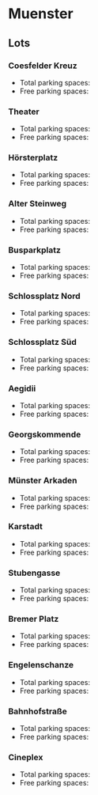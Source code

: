 # Muenster

## Lots

### Coesfelder Kreuz

* Total parking spaces: <Value topic="parken-dd/parken-dd/Muenster/muensterphcoesfelderkreuz/total"/>
* Free parking spaces: <Value topic="parken-dd/parken-dd/Muenster/muensterphcoesfelderkreuz/free"/>

### Theater

* Total parking spaces: <Value topic="parken-dd/parken-dd/Muenster/muensterphtheater/total"/>
* Free parking spaces: <Value topic="parken-dd/parken-dd/Muenster/muensterphtheater/free"/>

### Hörsterplatz

* Total parking spaces: <Value topic="parken-dd/parken-dd/Muenster/muensterpphoersterplatz/total"/>
* Free parking spaces: <Value topic="parken-dd/parken-dd/Muenster/muensterpphoersterplatz/free"/>

### Alter Steinweg

* Total parking spaces: <Value topic="parken-dd/parken-dd/Muenster/muensterphaltersteinweg/total"/>
* Free parking spaces: <Value topic="parken-dd/parken-dd/Muenster/muensterphaltersteinweg/free"/>

### Busparkplatz

* Total parking spaces: <Value topic="parken-dd/parken-dd/Muenster/muensterbusparkplatz/total"/>
* Free parking spaces: <Value topic="parken-dd/parken-dd/Muenster/muensterbusparkplatz/free"/>

### Schlossplatz Nord

* Total parking spaces: <Value topic="parken-dd/parken-dd/Muenster/muensterppschlossplatznord/total"/>
* Free parking spaces: <Value topic="parken-dd/parken-dd/Muenster/muensterppschlossplatznord/free"/>

### Schlossplatz Süd

* Total parking spaces: <Value topic="parken-dd/parken-dd/Muenster/muensterppschlossplatzsued/total"/>
* Free parking spaces: <Value topic="parken-dd/parken-dd/Muenster/muensterppschlossplatzsued/free"/>

### Aegidii

* Total parking spaces: <Value topic="parken-dd/parken-dd/Muenster/muensterphaegidii/total"/>
* Free parking spaces: <Value topic="parken-dd/parken-dd/Muenster/muensterphaegidii/free"/>

### Georgskommende

* Total parking spaces: <Value topic="parken-dd/parken-dd/Muenster/muensterppgeorgskommende/total"/>
* Free parking spaces: <Value topic="parken-dd/parken-dd/Muenster/muensterppgeorgskommende/free"/>

### Münster Arkaden

* Total parking spaces: <Value topic="parken-dd/parken-dd/Muenster/muensterphmuensterarkaden/total"/>
* Free parking spaces: <Value topic="parken-dd/parken-dd/Muenster/muensterphmuensterarkaden/free"/>

### Karstadt

* Total parking spaces: <Value topic="parken-dd/parken-dd/Muenster/muensterphkarstadt/total"/>
* Free parking spaces: <Value topic="parken-dd/parken-dd/Muenster/muensterphkarstadt/free"/>

### Stubengasse

* Total parking spaces: <Value topic="parken-dd/parken-dd/Muenster/muensterphstubengasse/total"/>
* Free parking spaces: <Value topic="parken-dd/parken-dd/Muenster/muensterphstubengasse/free"/>

### Bremer Platz

* Total parking spaces: <Value topic="parken-dd/parken-dd/Muenster/muensterphbremerplatz/total"/>
* Free parking spaces: <Value topic="parken-dd/parken-dd/Muenster/muensterphbremerplatz/free"/>

### Engelenschanze

* Total parking spaces: <Value topic="parken-dd/parken-dd/Muenster/muensterphengelenschanze/total"/>
* Free parking spaces: <Value topic="parken-dd/parken-dd/Muenster/muensterphengelenschanze/free"/>

### Bahnhofstraße

* Total parking spaces: <Value topic="parken-dd/parken-dd/Muenster/muensterphbahnhofstrasse/total"/>
* Free parking spaces: <Value topic="parken-dd/parken-dd/Muenster/muensterphbahnhofstrasse/free"/>

### Cineplex

* Total parking spaces: <Value topic="parken-dd/parken-dd/Muenster/muensterphcineplex/total"/>
* Free parking spaces: <Value topic="parken-dd/parken-dd/Muenster/muensterphcineplex/free"/>

